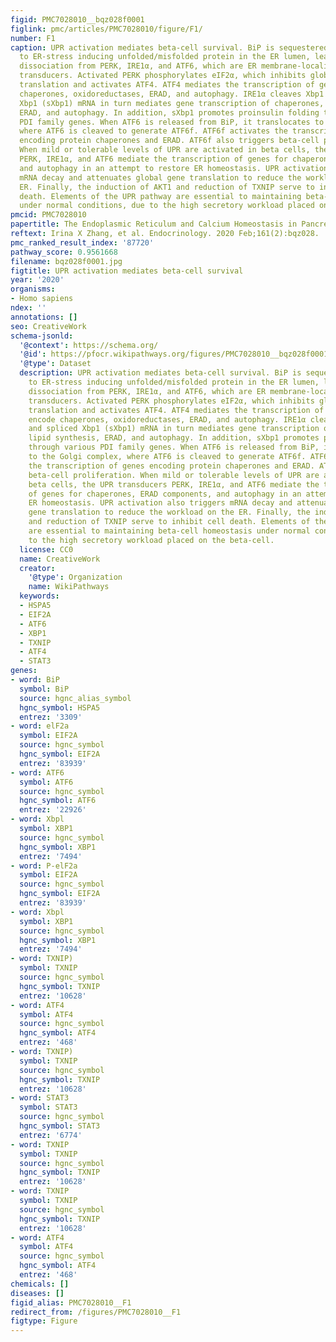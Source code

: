 ```yaml
---
figid: PMC7028010__bqz028f0001
figlink: pmc/articles/PMC7028010/figure/F1/
number: F1
caption: UPR activation mediates beta-cell survival. BiP is sequestered by binding
  to ER-stress inducing unfolded/misfolded protein in the ER lumen, leading to its
  dissociation from PERK, IRE1α, and ATF6, which are ER membrane-localized stress
  transducers. Activated PERK phosphorylates eIF2α, which inhibits global protein
  translation and activates ATF4. ATF4 mediates the transcription of genes that encode
  chaperones, oxidoreductases, ERAD, and autophagy. IRE1α cleaves Xbp1 mRNA, and spliced
  Xbp1 (sXbp1) mRNA in turn mediates gene transcription of chaperones, lipid synthesis,
  ERAD, and autophagy. In addition, sXbp1 promotes proinsulin folding through various
  PDI family genes. When ATF6 is released from BiP, it translocates to the Golgi complex,
  where ATF6 is cleaved to generate ATF6f. ATF6f activates the transcription of genes
  encoding protein chaperones and ERAD. ATF6f also triggers beta-cell proliferation.
  When mild or tolerable levels of UPR are activated in beta cells, the UPR transducers
  PERK, IRE1α, and ATF6 mediate the transcription of genes for chaperones, ERAD components,
  and autophagy in an attempt to restore ER homeostasis. UPR activation also triggers
  mRNA decay and attenuates global gene translation to reduce the workload on the
  ER. Finally, the induction of AKT1 and reduction of TXNIP serve to inhibit cell
  death. Elements of the UPR pathway are essential to maintaining beta-cell homeostasis
  under normal conditions, due to the high secretory workload placed on the beta-cell.
pmcid: PMC7028010
papertitle: The Endoplasmic Reticulum and Calcium Homeostasis in Pancreatic Beta Cells.
reftext: Irina X Zhang, et al. Endocrinology. 2020 Feb;161(2):bqz028.
pmc_ranked_result_index: '87720'
pathway_score: 0.9561668
filename: bqz028f0001.jpg
figtitle: UPR activation mediates beta-cell survival
year: '2020'
organisms:
- Homo sapiens
ndex: ''
annotations: []
seo: CreativeWork
schema-jsonld:
  '@context': https://schema.org/
  '@id': https://pfocr.wikipathways.org/figures/PMC7028010__bqz028f0001.html
  '@type': Dataset
  description: UPR activation mediates beta-cell survival. BiP is sequestered by binding
    to ER-stress inducing unfolded/misfolded protein in the ER lumen, leading to its
    dissociation from PERK, IRE1α, and ATF6, which are ER membrane-localized stress
    transducers. Activated PERK phosphorylates eIF2α, which inhibits global protein
    translation and activates ATF4. ATF4 mediates the transcription of genes that
    encode chaperones, oxidoreductases, ERAD, and autophagy. IRE1α cleaves Xbp1 mRNA,
    and spliced Xbp1 (sXbp1) mRNA in turn mediates gene transcription of chaperones,
    lipid synthesis, ERAD, and autophagy. In addition, sXbp1 promotes proinsulin folding
    through various PDI family genes. When ATF6 is released from BiP, it translocates
    to the Golgi complex, where ATF6 is cleaved to generate ATF6f. ATF6f activates
    the transcription of genes encoding protein chaperones and ERAD. ATF6f also triggers
    beta-cell proliferation. When mild or tolerable levels of UPR are activated in
    beta cells, the UPR transducers PERK, IRE1α, and ATF6 mediate the transcription
    of genes for chaperones, ERAD components, and autophagy in an attempt to restore
    ER homeostasis. UPR activation also triggers mRNA decay and attenuates global
    gene translation to reduce the workload on the ER. Finally, the induction of AKT1
    and reduction of TXNIP serve to inhibit cell death. Elements of the UPR pathway
    are essential to maintaining beta-cell homeostasis under normal conditions, due
    to the high secretory workload placed on the beta-cell.
  license: CC0
  name: CreativeWork
  creator:
    '@type': Organization
    name: WikiPathways
  keywords:
  - HSPA5
  - EIF2A
  - ATF6
  - XBP1
  - TXNIP
  - ATF4
  - STAT3
genes:
- word: BiP
  symbol: BiP
  source: hgnc_alias_symbol
  hgnc_symbol: HSPA5
  entrez: '3309'
- word: elF2a
  symbol: EIF2A
  source: hgnc_symbol
  hgnc_symbol: EIF2A
  entrez: '83939'
- word: ATF6
  symbol: ATF6
  source: hgnc_symbol
  hgnc_symbol: ATF6
  entrez: '22926'
- word: Xbpl
  symbol: XBP1
  source: hgnc_symbol
  hgnc_symbol: XBP1
  entrez: '7494'
- word: P-elF2a
  symbol: EIF2A
  source: hgnc_symbol
  hgnc_symbol: EIF2A
  entrez: '83939'
- word: Xbpl
  symbol: XBP1
  source: hgnc_symbol
  hgnc_symbol: XBP1
  entrez: '7494'
- word: TXNIP)
  symbol: TXNIP
  source: hgnc_symbol
  hgnc_symbol: TXNIP
  entrez: '10628'
- word: ATF4
  symbol: ATF4
  source: hgnc_symbol
  hgnc_symbol: ATF4
  entrez: '468'
- word: TXNIP)
  symbol: TXNIP
  source: hgnc_symbol
  hgnc_symbol: TXNIP
  entrez: '10628'
- word: STAT3
  symbol: STAT3
  source: hgnc_symbol
  hgnc_symbol: STAT3
  entrez: '6774'
- word: TXNIP
  symbol: TXNIP
  source: hgnc_symbol
  hgnc_symbol: TXNIP
  entrez: '10628'
- word: TXNIP
  symbol: TXNIP
  source: hgnc_symbol
  hgnc_symbol: TXNIP
  entrez: '10628'
- word: ATF4
  symbol: ATF4
  source: hgnc_symbol
  hgnc_symbol: ATF4
  entrez: '468'
chemicals: []
diseases: []
figid_alias: PMC7028010__F1
redirect_from: /figures/PMC7028010__F1
figtype: Figure
---
```

